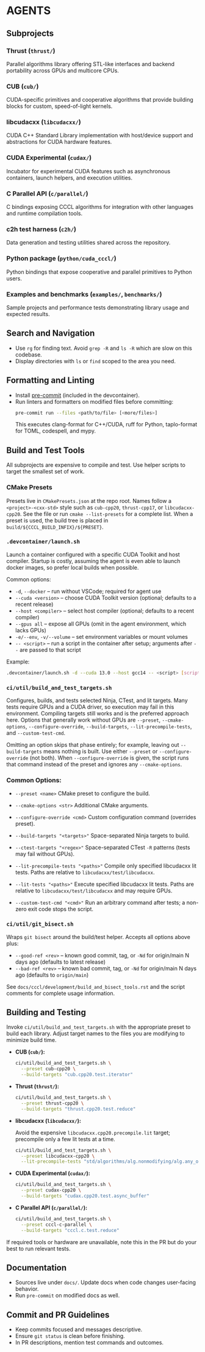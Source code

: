 # AGENTS

## Subprojects

### Thrust (`thrust/`)
Parallel algorithms library offering STL-like interfaces and backend portability across GPUs and multicore CPUs.

### CUB (`cub/`)
CUDA-specific primitives and cooperative algorithms that provide building blocks for custom, speed-of-light kernels.

### libcudacxx (`libcudacxx/`)
CUDA C++ Standard Library implementation with host/device support and abstractions for CUDA hardware features.

### CUDA Experimental (`cudax/`)
Incubator for experimental CUDA features such as asynchronous containers, launch helpers, and execution utilities.

### C Parallel API (`c/parallel/`)
C bindings exposing CCCL algorithms for integration with other languages and runtime compilation tools.

### c2h test harness (`c2h/`)
Data generation and testing utilities shared across the repository.

### Python package (`python/cuda_cccl/`)
Python bindings that expose cooperative and parallel primitives to Python users.

### Examples and benchmarks (`examples/`, `benchmarks/`)
Sample projects and performance tests demonstrating library usage and expected results.

## Search and Navigation
- Use `rg` for finding text. Avoid `grep -R` and `ls -R` which are slow on this codebase.
- Display directories with `ls` or `find` scoped to the area you need.

## Formatting and Linting
- Install [pre-commit](https://pre-commit.com/) (included in the devcontainer).
- Run linters and formatters on modified files before committing:
  ```bash
  pre-commit run --files <path/to/file> [<more/files>]
  ```
  This executes clang-format for C++/CUDA, ruff for Python, taplo-format for TOML, codespell, and mypy.

## Build and Test Tools
All subprojects are expensive to compile and test. Use helper scripts to target the smallest set of work.

### CMake Presets
Presets live in `CMakePresets.json` at the repo root. Names follow a `<project>-<cxx-std>` style such as `cub-cpp20`, `thrust-cpp17`, or `libcudacxx-cpp20`. See the file or run `cmake --list-presets` for a complete list. When a preset is used, the build tree is placed in `build/${CCCL_BUILD_INFIX}/${PRESET}`.

### `.devcontainer/launch.sh`
Launch a container configured with a specific CUDA Toolkit and host compiler. Startup is costly, assuming the agent is even able to launch docker images, so prefer local builds when possible.

Common options:
- `-d`, `--docker` – run without VSCode; required for agent use
- `--cuda <version>` – choose CUDA Toolkit version (optional; defaults to a recent release)
- `--host <compiler>` – select host compiler (optional; defaults to a recent compiler)
- `--gpus all` – expose all GPUs (omit in the agent environment, which lacks GPUs)
- `-e/--env`, `-v/--volume` – set environment variables or mount volumes
- `-- <script>` – run a script in the container after setup; arguments after `--` are passed to that script

Example:
```bash
.devcontainer/launch.sh -d --cuda 13.0 --host gcc14 -- <script> [script_args...]
```

### `ci/util/build_and_test_targets.sh`
Configures, builds, and tests selected Ninja, CTest, and lit targets. Many tests require GPUs and a CUDA driver, so execution may fail in this environment. Compiling targets still works and is the preferred approach here. Options that generally work without GPUs are `--preset`, `--cmake-options`, `--configure-override`, `--build-targets`, `--lit-precompile-tests`, and `--custom-test-cmd`.

Omitting an option skips that phase entirely; for example, leaving out `--build-targets` means nothing is built. Use either `--preset` or `--configure-override` (not both). When `--configure-override` is given, the script runs that command instead of the preset and ignores any `--cmake-options`.

### Common Options:

- `--preset <name>`
  CMake preset to configure the build.

- `--cmake-options <str>`
  Additional CMake arguments.

- `--configure-override <cmd>`
  Custom configuration command (overrides preset).

- `--build-targets "<targets>"`
  Space-separated Ninja targets to build.

- `--ctest-targets "<regex>"`
  Space-separated CTest `-R` patterns (tests may fail without GPUs).

- `--lit-precompile-tests "<paths>"`
  Compile only specified libcudacxx lit tests. Paths are relative to `libcudacxx/test/libcudacxx`.

- `--lit-tests "<paths>"`
  Execute specified libcudacxx lit tests. Paths are relative to `libcudacxx/test/libcudacxx` and may require GPUs.

- `--custom-test-cmd "<cmd>"`
  Run an arbitrary command after tests; a non-zero exit code stops the script.

### `ci/util/git_bisect.sh`
Wraps `git bisect` around the build/test helper. Accepts all options above plus:
- `--good-ref <rev>` – known good commit, tag, or `-Nd` for origin/main N days ago (defaults to latest release)
- `--bad-ref <rev>` – known bad commit, tag, or `-Nd` for origin/main N days ago (defaults to `origin/main`)

See `docs/cccl/development/build_and_bisect_tools.rst` and the script comments for complete usage information.

## Building and Testing
Invoke `ci/util/build_and_test_targets.sh` with the appropriate preset to build each library. Adjust target names to the files you are modifying to minimize build time.

- **CUB (`cub/`):**

  ```bash
  ci/util/build_and_test_targets.sh \
    --preset cub-cpp20 \
    --build-targets "cub.cpp20.test.iterator"
  ```

- **Thrust (`thrust/`):**

  ```bash
  ci/util/build_and_test_targets.sh \
    --preset thrust-cpp20 \
    --build-targets "thrust.cpp20.test.reduce"
  ```

- **libcudacxx (`libcudacxx/`):**

  Avoid the expensive `libcudacxx.cpp20.precompile.lit` target; precompile only a few lit tests at a time.

  ```bash
  ci/util/build_and_test_targets.sh \
    --preset libcudacxx-cpp20 \
    --lit-precompile-tests "std/algorithms/alg.nonmodifying/alg.any_of/any_of.pass.cpp"
  ```

- **CUDA Experimental (`cudax/`):**

  ```bash
  ci/util/build_and_test_targets.sh \
    --preset cudax-cpp20 \
    --build-targets "cudax.cpp20.test.async_buffer"
  ```

- **C Parallel API (`c/parallel/`):**

  ```bash
  ci/util/build_and_test_targets.sh \
    --preset cccl-c-parallel \
    --build-targets "cccl.c.test.reduce"
  ```

If required tools or hardware are unavailable, note this in the PR but do your best to run relevant tests.

## Documentation
- Sources live under `docs/`. Update docs when code changes user-facing behavior.
- Run `pre-commit` on modified docs as well.

## Commit and PR Guidelines
- Keep commits focused and messages descriptive.
- Ensure `git status` is clean before finishing.
- In PR descriptions, mention test commands and outcomes.
